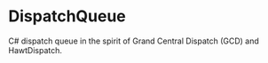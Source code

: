 DispatchQueue
=============

C# dispatch queue in the spirit of Grand Central Dispatch (GCD) and HawtDispatch.
